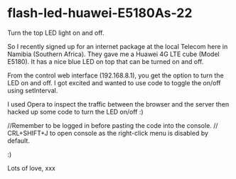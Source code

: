 # flash-led-huawei-E5180As-22
Turn the top LED light on and off.

So I recently signed up for an internet package at the local Telecom here in Namibia (Southern Africa).
They gave me a Huawei 4G LTE cube (Model E5180). It has a nice blue LED on top that can be turned on and off.

From the control web interface (192.168.8.1), you get the option to turn the LED on and off.
I got excited and wanted to use code to toggle the on/off using setInterval.

I used Opera to inspect the traffic between the browser and the server then hacked up some code to turn the LED on/off :)

//Remember to be logged in before pasting the code into the console.
// CRL+SHIFT+J to open console as the right-click menu is disabled by default.

:)

Lots of love, xxx
